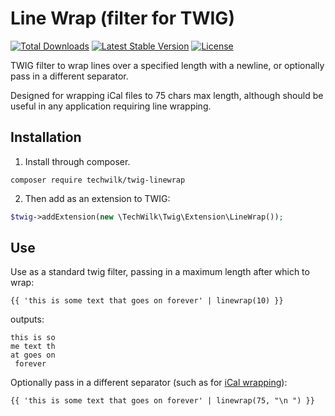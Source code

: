 # Line Wrap (filter for TWIG)

[![Total Downloads](https://img.shields.io/packagist/dt/techwilk/twig-linewrap.svg)](https://packagist.org/packages/techwilk/twig-linewrap)
[![Latest Stable Version](https://img.shields.io/packagist/v/techwilk/twig-linewrap.svg)](https://packagist.org/packages/techwilk/twig-linewrap)
[![License](https://img.shields.io/packagist/l/techwilk/twig-linewrap.svg)](https://packagist.org/packages/techwilk/twig-linewrap)

TWIG filter to wrap lines over a specified length with a newline, or optionally pass in a different separator.

Designed for wrapping iCal files to 75 chars max length, although should be useful in any application requiring line wrapping.

## Installation

1. Install through composer.

```
composer require techwilk/twig-linewrap
```

2. Then add as an extension to TWIG:

``` php
$twig->addExtension(new \TechWilk\Twig\Extension\LineWrap());
```

## Use

Use as a standard twig filter, passing in a maximum length after which to wrap:

``` twig
{{ 'this is some text that goes on forever' | linewrap(10) }}
```

outputs:

```
this is so
me text th
at goes on
 forever
```

Optionally pass in a different separator (such as for [iCal wrapping](examples/ical-wrapping.md)):

``` twig
{{ 'this is some text that goes on forever' | linewrap(75, "\n ") }}
```

